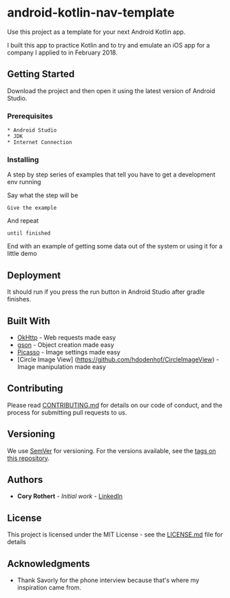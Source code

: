 # android-kotlin-nav-template

Use this project as a template for your next Android Kotlin app.

I built this app to practice Kotlin and to try and emulate an iOS app for a company I applied to in February 2018.

## Getting Started

Download the project and then open it using the latest version of Android Studio.

### Prerequisites

```
* Android Studio
* JDK
* Internet Connection
```

### Installing

A step by step series of examples that tell you have to get a development env running

Say what the step will be

```
Give the example
```

And repeat

```
until finished
```

End with an example of getting some data out of the system or using it for a little demo

## Deployment

It should run if you press the run button in Android Studio after gradle finishes.

## Built With

* [OkHttp](https://github.com/square/okhttp) - Web requests made easy
* [gson](https://github.com/google/gson) - Object creation made easy
* [Picasso](https://github.com/square/picasso) - Image settings made easy
* [Circle Image View] (https://github.com/hdodenhof/CircleImageView) - Image manipulation made easy

## Contributing

Please read [CONTRIBUTING.md](https://gist.github.com/PurpleBooth/b24679402957c63ec426) for details on our code of conduct, and the process for submitting pull requests to us.

## Versioning

We use [SemVer](http://semver.org/) for versioning. For the versions available, see the [tags on this repository](https://github.com/your/project/tags). 

## Authors

* **Cory Rothert** - *Initial work* - [LinkedIn](https://www.linkedin.com/in/cory-rothert/)

## License

This project is licensed under the MIT License - see the [LICENSE.md](LICENSE.md) file for details

## Acknowledgments

* Thank Savorly for the phone interview because that's where my inspiration came from.
